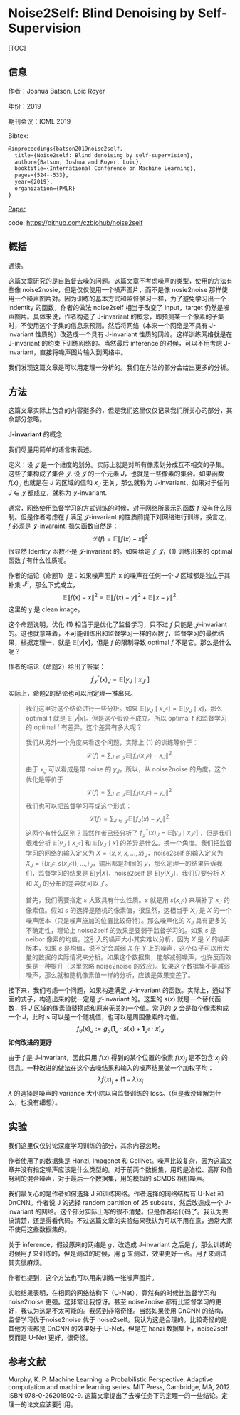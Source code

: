 # Noise2Self: Blind Denoising by Self-Supervision

[TOC]

## 信息

作者：Joshua Batson, Loic Royer

年份：2019

期刊会议：ICML 2019

Bibtex:

```latex
@inproceedings{batson2019noise2self,
  title={Noise2self: Blind denoising by self-supervision},
  author={Batson, Joshua and Royer, Loic},
  booktitle={International Conference on Machine Learning},
  pages={524--533},
  year={2019},
  organization={PMLR}
}
```

[Paper](file:///Users/xieyutong/Documents/Research/PaperReading/Papers/noise2self-blind-denoising-by-self-supervision.pdf)

code: https://github.com/czbiohub/noise2self



## 概括

通读。

这篇文章研究的是自监督去噪的问题。这篇文章不考虑噪声的类型，使用的方法有些像 noise2nosie，但是仅仅使用一个噪声图片，而不是像 nosie2noise 那样使用一个噪声图片对。因为训练的基本方式和监督学习一样，为了避免学习出一个 indentity 的函数，作者的做法 noise2self 相当于改变了 input，target 仍然是噪声图片。具体来说，作者构造了 J-invariant 的概念，即预测某一个像素的子集时，不使用这个子集的信息来预测。然后将网络（本来一个网络是不具有 J-invariant 性质的）改造成一个具有 J-invariant 性质的网络。这样训练网络就是在 J-invariant 的约束下训练网络的。当然最后 inference 的时候，可以不用考虑 J-invariant，直接将噪声图片输入到网络中。

我们发现这篇文章是可以用定理一分析的。我们在方法的部分会给出更多的分析。



## 方法

这篇文章实际上包含的内容挺多的，但是我们这里仅仅记录我们所关心的部分，其余部分忽略。

**J-invariant** 的概念

我们尽量用简单的语言来表述。

定义：设 $\mathcal{J}$ 是一个维度的划分。实际上就是对所有像素划分成互不相交的子集。这些子集构成了集合 $\mathcal{J}$. 设 $\mathcal{J}$ 的一个元素 $J$，也就是一些像素的集合。如果函数 $f(x)_J$ 也就是在 $J$ 的区域的值和 $x_J$ 无关，那么就称为 $J$-invariant，如果对于任何 $J \in \mathcal{J}$ 都成立，就称为 $\mathcal{J}$-invariant.

通常，网络使用监督学习的方式训练的时候，对于网络所表示的函数 $f$ 没有什么限制。但是作者考虑在 $f$ 满足 $\mathcal{J}$-invariant 的性质前提下对网络进行训练，换言之，$f$ 必须是 $\mathcal{J}$-invaraint. 损失函数自然是：
$$
\mathcal{L}(f)=\mathbb{E}\|f(x)-x\|^{2}
$$
很显然 Identity 函数不是 $\mathcal{J}$-invariant 的。如果给定了 $\mathcal{J}$，(1) 训练出来的 optimal 函数 $f$ 有什么性质呢。

作者的结论（命题1）是：如果噪声图片 x 的噪声在任何一个 $J$ 区域都是独立于其补集 $J^c$，那么下式成立，
$$
\mathbb{E}\|f(x)-x\|^{2}=\mathbb{E}\|f(x)-y\|^{2}+\mathbb{E}\|x-y\|^{2} .
$$
这里的 y 是 clean image。

这个命题说明，优化 (1) 相当于是优化了监督学习，只不过 $f$ 只能是 $\mathcal{J}$-invariant 的。这也就意味着，不可能训练出和监督学习一样的函数 $f$，监督学习的最优结果，根据定理一，就是 $\mathbb{E}[y|x]$，但是 $f$ 的限制导致 optimal $f$ 不是它。那么是什么呢？

作者的结论（命题2）给出了答案：
$$
f_{\mathcal{J}}^{*}(x)_{J}=\mathbb{E}\left[y_{J} \mid x_{J^{c}}\right]
$$
实际上，命题2的结论也可以用定理一推出来。

> 我们这里对这个结论进行一些分析。如果 $\mathbb{E}\left[y_{J} \mid x_{J^{c}} \right] = \mathbb{E}\left[y_{J} \mid x \right]$，那么 optimal f 就是 $\mathbb{E}[y | x]$。但是这个假设不成立。所以 optimal f 和监督学习的 optimal f 有差异。这个差异有多大呢？
>
> 我们从另外一个角度来看这个问题，实际上 (1) 的训练等价于：
> $$
> \mathcal{L}(f)=\sum_{J \in \mathcal{J}} \mathbb{E}\left\|f_{J}\left(x_{J^{c}}\right)-x_{J}\right\|^{2}
> $$
> 由于 $x_J$ 可以看成是带 noise 的 $y_J$，所以，从 noise2noise 的角度，这个优化是等价于
> $$
> \mathcal{L}(f)=\sum_{J \in \mathcal{J}} \mathbb{E}\left\|f_{J}\left(x_{J^{c}}\right)- y_{J}\right\|^{2}
> $$
> 我们也可以把监督学习写成这个形式：
> $$
> \mathcal{L}(f)=\sum_{J \in \mathcal{J}} \mathbb{E}\left\|f_{J}\left(x\right)-y_{J}\right\|^{2}
> $$
> 这两个有什么区别？虽然作者已经分析了 $f_{\mathcal{J}}^{*}(x)_{J}=\mathbb{E}\left[y_{J} \mid x_{J^{c}}\right]$ ，但是我们很难分析 $\mathbb{E}\left[y_{J} \mid x_{J^{c}}\right]$ 和 $\mathbb{E}\left[y_{J} \mid x \right]$ 的差异是什么。换一个角度。我们把监督学习的网络的输入定义为 $X= \left\{x, x, x, ..., x \right\}_{J}$，noise2self 的输入定义为 $X_J = \left\{(x_{J^c}, s(x_{J^c})), ..., \right\}_J$，输出都是相同的 $y$，那么定理一的结果告诉我们，监督学习的结果是 $E[y|X]$，noise2self 是 $E[y|X_J]$，我们只要分析 $X$ 和 $X_J$ 的分布的差异就可以了。
>
> 首先，我们需要指定 $s$  大致具有什么性质。$s$ 就是用 $s(x_{J^c})$ 来填补了 $x_J$ 的像素值。假如 $s$ 的选择是随机的像素值，很显然，这相当于 $X_J$ 是 $X$ 的一个噪声版本（只是噪声施加的位置比较奇特）。那么噪声化的 $X_J$ 具有更多的不确定性，理论上 noise2self 的效果是要弱于监督学习的。如果 $s$ 是neibor 像素的均值，这引入的噪声大小其实难以分析，因为 $X$ 是 $Y$ 的噪声版本，如果 $s$ 是均值，说不定会减弱 $X$ 在 $Y$ 上的噪声，这个似乎可以用大量的数据的实际情况来分析。如果这个数据集，能够减弱噪声，也许反而效果是一种提升（这里忽略 noise2noise 的效应）。如果这个数据集不是减弱噪声，那么就和随机像素值一样的分析，应该是效果变差了。

接下来，我们考虑一个问题，如果构造满足 $\mathcal{J}$-invariant 的函数。实际上，通过下面的式子，构造出来的就一定是 $\mathcal{J}$-invariant 的。这里的 $s(x)$ 就是一个替代函数，将 $J$ 区域的像素值替换成和原来无关的一个值。常见的 $\mathcal{J}$ 会是每个像素构成一个 $J$，此时 $s$ 可以是一个随机值，也可以是周围像素的均值。
$$
f_{\theta}(x)_{J}:=g_{\theta}\left(\mathbf{1}_{J} \cdot s(x)+\mathbf{1}_{J^{c}} \cdot x\right)_{J}
$$
**如何改进的更好**

由于 $f$ 是 J-invariant，因此只用 $f(x)$ 得到的某个位置的像素 $f(x)_j$ 是不包含 $x_j$ 的信息。一种改进的做法在这个去噪结果和输入的噪声结果做一个加权平均：
$$
\lambda f(x)_{j}+(1-\lambda) x_{j}
$$
$\lambda$ 的选择是噪声的 variance 大小除以自监督训练的 loss。（但是我没理解为什么，也没有细想）。



## 实验

我们这里仅仅讨论深度学习训练的部分，其余内容忽略。

作者使用了的数据集是 Hanzi, Imagenet 和 CellNet。噪声比较复杂，因为这篇文章并没有指定噪声应该是什么类型的。对于前两个数据集，用的是泊松、高斯和伯努利的混合噪声，对于最后一个数据集，用的模拟的 sCMOS  相机噪声。

我们最关心的是作者如何选择 J 和训练网络。作者选择的网络结构有 U-Net 和 DnCNN。作者说 J 的选择 random partition of 25 subsets，然后改造成一个 J-invariant 的网络。这个部分实际上写的很不清楚。但是作者给代码了。我认为要搞清楚，还是得看代码。不过这篇文章的实验结果我认为可以不用在意，通常大家不使用这些数据集的。

关于 inference，假设原来的网络是 $g$，改造成 J-invariant 之后是 $f$，那么训练的时候用 $f$ 来训练的，但是测试的时候，用 $g$ 来测试，效果更好一点。用 $f$ 来测试其实很麻烦。

作者也提到，这个方法也可以用来训练一张噪声图片。

实验结果表明，在相同的网络结构下（U-Net），竟然有的时候比监督学习和 noise2noise 更强。这非常让我惊讶。甚至 noise2noise 都有比监督学习的更好，我认为这是不太可能的。我感到非常奇怪。当然如果使用 DnCNN 的结构，监督学习优于noise2noise 优于 noise2self。我认为这是合理的。比较奇怪的是其他方法都是 DnCNN 的效果好于 U-Net，但是在 hanzi 数据集上，noise2self 反而是 U-Net 更好，很奇怪。



## 参考文献

Murphy, K. P. Machine Learning: a Probabilistic Perspective. Adaptive computation and machine learning series. MIT Press, Cambridge, MA, 2012. ISBN 978-0-26201802-9. 这篇文章提出了去噪任务下的定理一的一些结论。定理一的论文应该要引用。